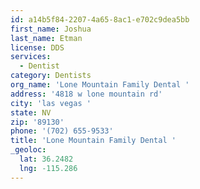 ```yaml
---
id: a14b5f84-2207-4a65-8ac1-e702c9dea5bb
first_name: Joshua
last_name: Etman
license: DDS
services:
  - Dentist
category: Dentists
org_name: 'Lone Mountain Family Dental '
address: '4818 w lone mountain rd'
city: 'las vegas '
state: NV
zip: '89130'
phone: '(702) 655-9533'
title: 'Lone Mountain Family Dental '
_geoloc:
  lat: 36.2482
  lng: -115.286
---
```

